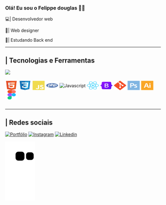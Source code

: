 ### Olá! Eu sou o Felippe douglas 🙋‍♂️

<div>
    <p>💻| Desenvolvedor web</p>
    <p>🎨| Web designer</p>
    <p>📖| Estudando Back end</p>
</div>

<hr>

## | Tecnologias e Ferramentas

<a href="https://github.com/Felippedouglas/Felippedouglas">
    <img height="162em" src="https://github-readme-stats.vercel.app/api/top-langs/?username=felippedouglas&layout=compact&langs_count=7&theme=dark"/>
</a>

<div style="display: inline_block"><br>
        <img title="HTML5" align="center" alt="HTML" height="30" width="40" src="https://raw.githubusercontent.com/devicons/devicon/master/icons/html5/html5-original.svg">
        <img title="CSS3" align="center" alt="CSS" height="30" width="40" src="https://raw.githubusercontent.com/devicons/devicon/master/icons/css3/css3-original.svg">
        <img title="Javascript" align="center" alt="Javascript" height="30" width="40" src="https://raw.githubusercontent.com/devicons/devicon/master/icons/javascript/javascript-plain.svg">
        <img title="PHP" align="center" alt="Javascript" height="30" width="40" src="https://raw.githubusercontent.com/devicons/devicon/master/icons/php/php-plain.svg">
        <img title="MySql" align="center" alt="Javascript" height="30" width="40" src="https://cdn.jsdelivr.net/gh/devicons/devicon/icons/mysql/mysql-original-wordmark.svg">
        <img title="React" align="center" alt="React" height="30" width="40" src="https://raw.githubusercontent.com/devicons/devicon/master/icons/react/react-original.svg">
        <img title="Bootstrap" align="center" alt="React" height="30" width="40" src="https://raw.githubusercontent.com/devicons/devicon/master/icons/bootstrap/bootstrap-original.svg">
        <img title="Git" align="center" alt="React" height="30" width="40" src="https://raw.githubusercontent.com/devicons/devicon/master/icons/git/git-original.svg">
        <img title="Photoshop" align="center" alt="React" height="30" width="40" src="https://raw.githubusercontent.com/devicons/devicon/master/icons/photoshop/photoshop-plain.svg">
        <img title="Illustrator" align="center" alt="React" height="30" width="40" src="https://raw.githubusercontent.com/devicons/devicon/master/icons/illustrator/illustrator-plain.svg">
        <img title="Figma" align="center" alt="React" height="30" width="40" src="https://raw.githubusercontent.com/devicons/devicon/master/icons/figma/figma-original.svg">
</div><br>

<hr>

## | Redes sociais

[![Portfólio](https://img.shields.io/website?label=Felippedouglas.tech&style=for-the-badge&url=https://felippedouglas.tech/)](https://felippedouglas.tech)
[![Instagram](https://img.shields.io/badge/Instagram-E4405F?style=for-the-badge&logo=instagram&logoColor=white)](https://instagram.com)
[![Linkedin](https://img.shields.io/badge/LinkedIn-0077B5?style=for-the-badge&logo=linkedin&logoColor=white)](https://www.linkedin.com/in/felippe-douglas-01956321b/)

![Snake animation](https://github.com/felippedouglas/felippedouglas/blob/output/github-contribution-grid-snake.svg)
